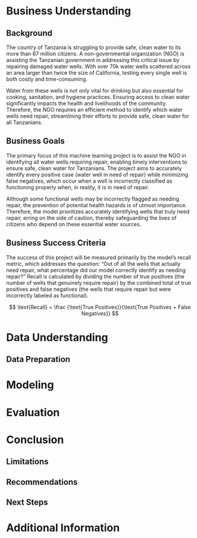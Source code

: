 # Business Understanding

## Background
The country of Tanzania is struggling to provide safe, clean water to its more than 67 million citizens. A non-governmental organization (NGO) is assisting the Tanzanian government in addressing this critical issue by repairing damaged water wells. With over 70k water wells scattered across an area larger than twice the size of California, testing every single well is both costly and time-consuming.

Water from these wells is not only vital for drinking but also essential for cooking, sanitation, and hygiene practices. Ensuring access to clean water significantly impacts the health and livelihoods of the community. Therefore, the NGO requires an efficient method to identify which water wells need repair, streamlining their efforts to provide safe, clean water for all Tanzanians.

## Business Goals
The primary focus of this machine learning project is to assist the NGO in identifying all water wells requiring repair, enabling timely interventions to ensure safe, clean water for Tanzanians. The project aims to accurately identify every positive case (water well in need of repair) while minimizing false negatives, which occur when a well is incorrectly classified as functioning properly when, in reality, it is in need of repair.

Although some functional wells may be incorrectly flagged as needing repair, the prevention of potential health hazards is of utmost importance. Therefore, the model prioritizes accurately identifying wells that truly need repair, erring on the side of caution, thereby safeguarding the lives of citizens who depend on these essential water sources.

## Business Success Criteria
The success of this project will be measured primarily by the model’s recall metric, which addresses the question: “Out of all the wells that actually need repair, what percentage did our model correctly identify as needing repair?” Recall is calculated by dividing the number of true positives (the number of wells that genuinely require repair) by the combined total of true positives and false negatives (the wells that require repair but were incorrectly labeled as functional). 

$$
\text{Recall} = \frac {\text{True  Positives}}{\text{True  Positives + False  Negatives}}
$$
# Data Understanding

## Data Preparation

# Modeling

# Evaluation

# Conclusion

## Limitations

## Recommendations

## Next Steps

# Additional Information

